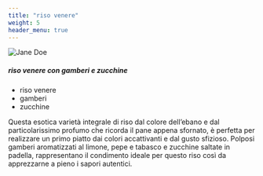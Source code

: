 ```yaml
---
title: "riso venere"
weight: 5
header_menu: true
---
```


![Jane Doe](images/riso.jpg)

##### riso venere con gamberi e zucchine
- riso venere 
- gamberi 
- zucchine

 Questa esotica varietà integrale di riso dal colore dell’ebano e dal particolarissimo profumo che ricorda il pane appena sfornato, è perfetta per realizzare un primo piatto dai colori accattivanti e dal gusto sfizioso. Polposi gamberi aromatizzati al limone, pepe e tabasco e zucchine saltate in padella, rappresentano il condimento ideale per questo riso così da apprezzarne a pieno i sapori autentici.




